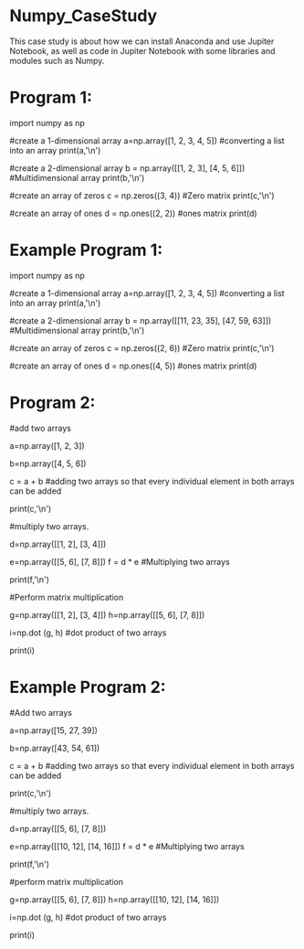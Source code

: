 # Numpy_CaseStudy
This case study is about how we can install Anaconda and use Jupiter Notebook, as well as code in Jupiter Notebook with some libraries and modules such as Numpy.
# Program 1:
import numpy as np

#create a 1-dimensional array 
a=np.array([1, 2, 3, 4, 5]) #converting a list into an array 
print(a,'\n')

#create a 2-dimensional array 
b = np.array([[1, 2, 3], [4, 5, 6]]) #Multidimensional array
print(b,'\n')

#create an array of zeros 
c = np.zeros((3, 4)) #Zero matrix
print(c,'\n') 

#create an array of ones 
d = np.ones((2, 2)) #ones matrix
print(d) 

# Example Program 1:
import numpy as np

#create a 1-dimensional array 
a=np.array([1, 2, 3, 4, 5]) #converting a list into an array 
print(a,'\n')

#create a 2-dimensional array 
b = np.array([[11, 23, 35], [47, 59, 63]]) #Multidimensional array
print(b,'\n')

#create an array of zeros 
c = np.zeros((2, 6)) #Zero matrix
print(c,'\n') 

#create an array of ones 
d = np.ones((4, 5)) #ones matrix
print(d) 

# Program 2:
#add two arrays

a=np.array([1, 2, 3])

b=np.array([4, 5, 6])

c = a + b #adding two arrays so that every individual element in both arrays can be added

print(c,'\n')

#multiply two arrays.

d=np.array([[1, 2], [3, 4]]) 

e=np.array([[5, 6], [7, 8]])
f = d * e #Multiplying two arrays

print(f,'\n')

#Perform matrix multiplication

g=np.array([[1, 2], [3, 4]]) 
h=np.array([[5, 6], [7, 8]])

i=np.dot (g, h) #dot product of two arrays

print(i)

# Example Program 2:
#Add two arrays

a=np.array([15, 27, 39])

b=np.array([43, 54, 61])

c = a + b #adding two arrays so that every individual element in both arrays can be added

print(c,'\n')

#multiply two arrays.

d=np.array([[5, 6], [7, 8]]) 

e=np.array([[10, 12], [14, 16]])
f = d * e #Multiplying two arrays

print(f,'\n')

#perform matrix multiplication

g=np.array([[5, 6], [7, 8]]) 
h=np.array([[10, 12], [14, 16]])

i=np.dot (g, h) #dot product of two arrays

print(i)
